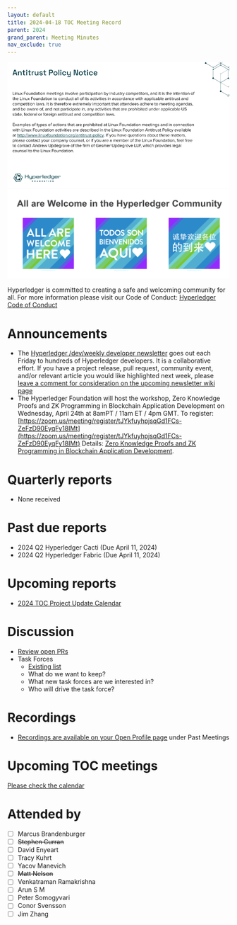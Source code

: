 ```yaml
---
layout: default
title: 2024-04-18 TOC Meeting Record
parent: 2024
grand_parent: Meeting Minutes
nav_exclude: true
---
```


![Antitrust Policy Notice](../images/antitrust-policy-notice.png "Antitrust Policy Notice")
![All are Welcome in the Hyperledger Community](../images/all-are-welcome.png "All are Welcome in the Hyperledger Community")

Hyperledger is committed to creating a safe and welcoming community for all. For more information please visit our Code of Conduct: [Hyperledger Code of Conduct](https://toc.hyperledger.org/governing-documents/code-of-conduct.html)

# Announcements
* The [Hyperledger /dev/weekly developer newsletter](https://wiki.hyperledger.org/pages/viewpage.action?pageId=39618905) goes out each Friday to hundreds of Hyperledger developers. It is a collaborative effort. If you have a project release, pull request, community event, and/or relevant article you would like highlighted next week, please [leave a comment for consideration on the upcoming newsletter wiki page](https://wiki.hyperledger.org/display/DR/2024)
* The Hyperledger Foundation will host the workshop, Zero Knowledge Proofs and ZK Programming in Blockchain Application Development on Wednesday, April 24th at 8amPT / 11am ET / 4pm GMT.  To register: [https://zoom.us/meeting/register/tJYkfuyhpjsqGd1FCs-ZeFzD90EyqFy18IMt](https://zoom.us/meeting/register/tJYkfuyhpjsqGd1FCs-ZeFzD90EyqFy18IMt) Details: [Zero Knowledge Proofs and ZK Programming in Blockchain Application Development](https://wiki.hyperledger.org/pages/viewpage.action?pageId=120521152).

# Quarterly reports
* None received

# Past due reports
* 2024 Q2 Hyperledger Cacti (Due April 11, 2024)
* 2024 Q2 Hyperledger Fabric (Due April 11, 2024)

# Upcoming reports
* [2024 TOC Project Update Calendar](../../project-reports/2024/2024-updates.md)

# Discussion
* [Review open PRs](https://github.com/hyperledger/toc/pulls)
* Task Forces
    * [Existing list](https://github.com/hyperledger/toc/issues?q=is%3Aissue+is%3Aopen+label%3Atask-force-proposal)
    * What do we want to keep?
    * What new task forces are we interested in?
    * Who will drive the task force?

# Recordings
* [Recordings are available on your Open Profile page](https://openprofile.dev/my-meetings) under Past Meetings

# Upcoming TOC meetings
[Please check the calendar](https://lists.hyperledger.org/g/toc/calendar)

# Attended by

* [ ] Marcus Brandenburger
* [ ] ~~Stephen Curran~~
* [ ] David Enyeart
* [ ] Tracy Kuhrt
* [ ] Yacov Manevich
* [ ] ~~Matt Nelson~~
* [ ] Venkatraman Ramakrishna
* [ ] Arun S M
* [ ] Peter Somogyvari
* [ ] Conor Svensson
* [ ] Jim Zhang
